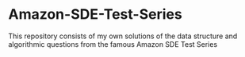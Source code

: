 # Amazon-SDE-Test-Series
This repository consists of my own solutions of the data structure and algorithmic questions from the famous Amazon SDE Test Series
